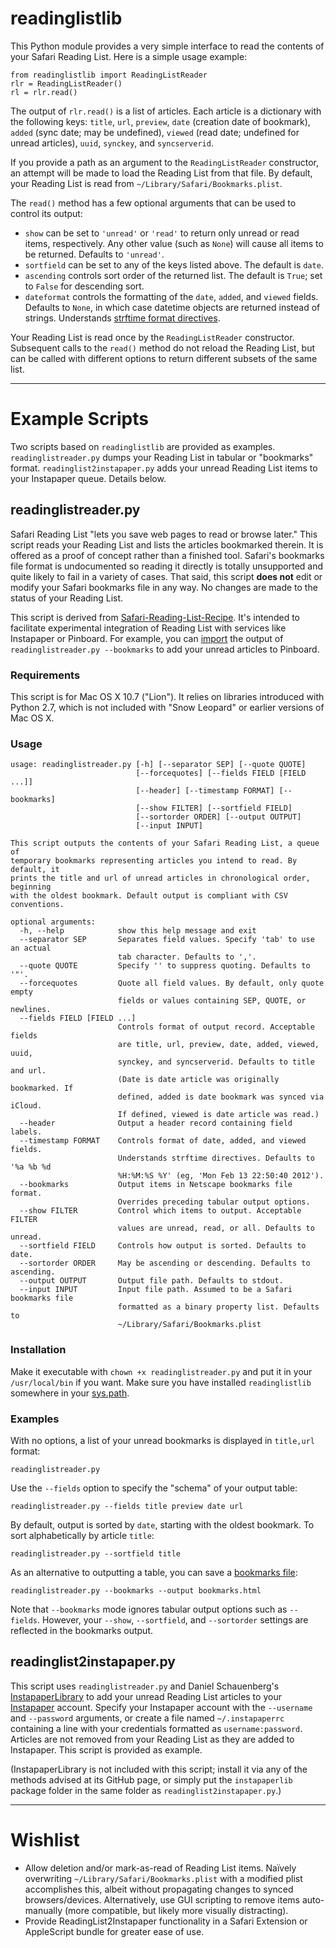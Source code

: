 # readinglistlib

This Python module provides a very simple interface to read the contents of your Safari Reading List. Here is a simple usage example:

	from readinglistlib import ReadingListReader
	rlr = ReadingListReader()
	rl = rlr.read()

The output of `rlr.read()` is a list of articles. Each article is a dictionary with the following keys: `title`, `url`, `preview`, `date` (creation date of bookmark), `added` (sync date; may be undefined), `viewed` (read date; undefined for unread articles), `uuid`, `synckey`, and `syncserverid`.

If you provide a path as an argument to the `ReadingListReader` constructor, an attempt will be made to load the Reading List from that file. By default, your Reading List is read from `~/Library/Safari/Bookmarks.plist`.

The `read()` method has a few optional arguments that can be used to control its output:

- `show` can be set to `'unread'` or `'read'` to return only unread or read items, respectively. Any other value (such as `None`) will cause all items to be returned. Defaults to `'unread'`. 
- `sortfield` can be set to any of the keys listed above. The default is `date`. 
- `ascending` controls sort order of the returned list. The default is `True`; set to `False` for descending sort.
- `dateformat` controls the formatting of the `date`, `added`, and `viewed` fields. Defaults to `None`, in which case datetime objects are returned instead of strings. Understands [strftime format directives](http://docs.python.org/library/datetime.html?highlight=strftime#strftime-strptime-behavior).

Your Reading List is read once by the `ReadingListReader` constructor. Subsequent calls to the `read()` method do not reload the Reading List, but can be called with different options to return different subsets of the same list.

---

# Example Scripts

Two scripts based on `readinglistlib` are provided as examples. `readinglistreader.py` dumps your Reading List in tabular or "bookmarks" format. `readinglist2instapaper.py` adds your unread Reading List items to your Instapaper queue. Details below.

## readinglistreader.py

Safari Reading List "lets you save web pages to read or browse later." This script reads your Reading List and lists the articles bookmarked therein. It is offered as a proof of concept rather than a finished tool.  Safari's bookmarks file format is undocumented so reading it directly is totally unsupported and quite likely to fail in a variety of cases. That said, this script **does not** edit or modify your Safari bookmarks file in any way. No changes are made to the status of your Reading List.

This script is derived from [Safari-Reading-List-Recipe](https://github.com/anoved/Safari-Reading-List-Recipe). It's intended to facilitate experimental integration of Reading List with services like Instapaper or Pinboard. For example, you can [import](https://pinboard.in/settings/import/) the output of `readinglistreader.py --bookmarks` to add your unread articles to Pinboard.

### Requirements

This script is for Mac OS X 10.7 ("Lion"). It relies on libraries introduced with Python 2.7, which is not included with "Snow Leopard" or earlier versions of Mac OS X.

### Usage

	usage: readinglistreader.py [-h] [--separator SEP] [--quote QUOTE]
								[--forcequotes] [--fields FIELD [FIELD ...]]
								[--header] [--timestamp FORMAT] [--bookmarks]
								[--show FILTER] [--sortfield FIELD]
								[--sortorder ORDER] [--output OUTPUT]
								[--input INPUT]
	
	This script outputs the contents of your Safari Reading List, a queue of
	temporary bookmarks representing articles you intend to read. By default, it
	prints the title and url of unread articles in chronological order, beginning
	with the oldest bookmark. Default output is compliant with CSV conventions.
	
	optional arguments:
	  -h, --help            show this help message and exit
	  --separator SEP       Separates field values. Specify 'tab' to use an actual
							tab character. Defaults to ','.
	  --quote QUOTE         Specify '' to suppress quoting. Defaults to '"'.
	  --forcequotes         Quote all field values. By default, only quote empty
							fields or values containing SEP, QUOTE, or newlines.
	  --fields FIELD [FIELD ...]
							Controls format of output record. Acceptable fields
							are title, url, preview, date, added, viewed, uuid,
							synckey, and syncserverid. Defaults to title and url.
							(Date is date article was originally bookmarked. If
							defined, added is date bookmark was synced via iCloud.
							If defined, viewed is date article was read.)
	  --header              Output a header record containing field labels.
	  --timestamp FORMAT    Controls format of date, added, and viewed fields.
							Understands strftime directives. Defaults to '%a %b %d
							%H:%M:%S %Y' (eg, 'Mon Feb 13 22:50:40 2012').
	  --bookmarks           Output items in Netscape bookmarks file format.
							Overrides preceding tabular output options.
	  --show FILTER         Control which items to output. Acceptable FILTER
							values are unread, read, or all. Defaults to unread.
	  --sortfield FIELD     Controls how output is sorted. Defaults to date.
	  --sortorder ORDER     May be ascending or descending. Defaults to ascending.
	  --output OUTPUT       Output file path. Defaults to stdout.
	  --input INPUT         Input file path. Assumed to be a Safari bookmarks file
							formatted as a binary property list. Defaults to
							~/Library/Safari/Bookmarks.plist

### Installation

Make it executable with `chown +x readinglistreader.py` and put it in your `/usr/local/bin` if you want. Make sure you have installed `readinglistlib` somewhere in your [sys.path](http://docs.python.org/tutorial/modules.html#the-module-search-path).

### Examples

With no options, a list of your unread bookmarks is displayed in `title,url` format:

	readinglistreader.py

Use the `--fields` option to specify the "schema" of your output table:

	readinglistreader.py --fields title preview date url

By default, output is sorted by `date`, starting with the oldest bookmark. To sort alphabetically by article `title`:

	readinglistreader.py --sortfield title
	
As an alternative to outputting a table, you can save a [bookmarks file][netscape bookmarks spec]:

[netscape bookmarks spec]: http://msdn.microsoft.com/en-us/library/ie/aa753582(v=vs.85).aspx

	readinglistreader.py --bookmarks --output bookmarks.html

Note that `--bookmarks` mode ignores tabular output options such as `--fields`. However, your `--show`, `--sortfield`, and `--sortorder` settings are reflected in the bookmarks output.

## readinglist2instapaper.py

This script uses `readinglistreader.py` and Daniel Schauenberg's [InstapaperLibrary](https://github.com/mrtazz/InstapaperLibrary) to add your unread Reading List articles to your [Instapaper](http://www.instapaper.com/) account. Specify your Instapaper account with the `--username` and `--password` arguments, or create a file named `~/.instapaperrc` containing a line with your credentials formatted as `username:password`. Articles are not removed from your Reading List as they are added to Instapaper. This script is provided as example.

(InstapaperLibrary is not included with this script; install it via any of the methods advised at its GitHub page, or simply put the `instapaperlib` package folder in the same folder as `readinglist2instapaper.py`.)

---

# Wishlist

- Allow deletion and/or mark-as-read of Reading List items. Naïvely overwriting `~/Library/Safari/Bookmarks.plist` with a modified plist accomplishes this, albeit without propagating changes to synced browsers/devices. Alternatively, use GUI scripting to remove items auto-manually (more compatible, but likely more visually distracting).
- Provide ReadingList2Instapaper functionality in a Safari Extension or AppleScript bundle for greater ease of use.

